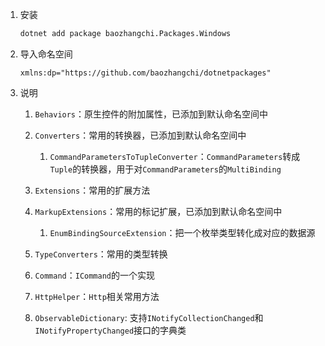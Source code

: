 ﻿1. 安装
    ````bash
    dotnet add package baozhangchi.Packages.Windows
    ````
2. 导入命名空间
    ````xaml
    xmlns:dp="https://github.com/baozhangchi/dotnetpackages"
    ````
2. 说明  

    1. `Behaviors`：原生控件的附加属性，已添加到默认命名空间中
    2. `Converters`：常用的转换器，已添加到默认命名空间中
    
        1. `CommandParametersToTupleConverter`：`CommandParameters`转成`Tuple`的转换器，用于对`CommandParameters`的`MultiBinding`
    3. `Extensions`：常用的扩展方法
    4. `MarkupExtensions`：常用的标记扩展，已添加到默认命名空间中
    
        1. `EnumBindingSourceExtension`：把一个枚举类型转化成对应的数据源
    5. `TypeConverters`：常用的类型转换
    6. `Command`：`ICommand`的一个实现
    7. `HttpHelper`：`Http`相关常用方法
    8. `ObservableDictionary`: 支持`INotifyCollectionChanged`和`INotifyPropertyChanged`接口的字典类
